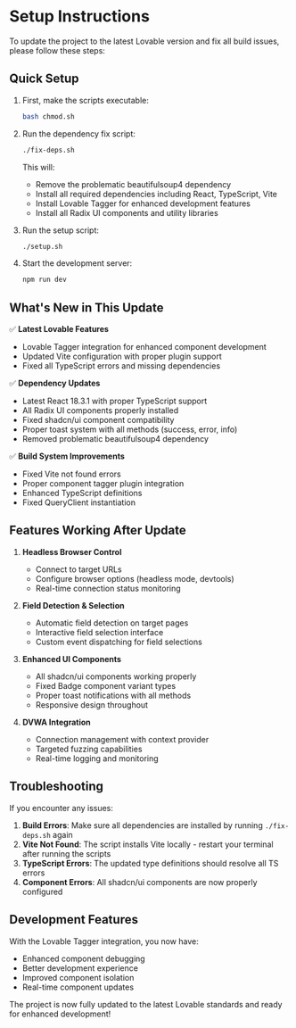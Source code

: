 
# Setup Instructions

To update the project to the latest Lovable version and fix all build issues, please follow these steps:

## Quick Setup

1. First, make the scripts executable:
   ```bash
   bash chmod.sh
   ```

2. Run the dependency fix script:
   ```bash
   ./fix-deps.sh
   ```
   This will:
   - Remove the problematic beautifulsoup4 dependency
   - Install all required dependencies including React, TypeScript, Vite
   - Install Lovable Tagger for enhanced development features
   - Install all Radix UI components and utility libraries
   
3. Run the setup script:
   ```bash
   ./setup.sh
   ```
   
4. Start the development server:
   ```bash
   npm run dev
   ```

## What's New in This Update

✅ **Latest Lovable Features**
- Lovable Tagger integration for enhanced component development
- Updated Vite configuration with proper plugin support
- Fixed all TypeScript errors and missing dependencies

✅ **Dependency Updates**
- Latest React 18.3.1 with proper TypeScript support
- All Radix UI components properly installed
- Fixed shadcn/ui component compatibility
- Proper toast system with all methods (success, error, info)
- Removed problematic beautifulsoup4 dependency

✅ **Build System Improvements**
- Fixed Vite not found errors
- Proper component tagger plugin integration
- Enhanced TypeScript definitions
- Fixed QueryClient instantiation

## Features Working After Update

1. **Headless Browser Control**
   - Connect to target URLs
   - Configure browser options (headless mode, devtools)
   - Real-time connection status monitoring

2. **Field Detection & Selection**
   - Automatic field detection on target pages
   - Interactive field selection interface
   - Custom event dispatching for field selections

3. **Enhanced UI Components**
   - All shadcn/ui components working properly
   - Fixed Badge component variant types
   - Proper toast notifications with all methods
   - Responsive design throughout

4. **DVWA Integration**
   - Connection management with context provider
   - Targeted fuzzing capabilities
   - Real-time logging and monitoring

## Troubleshooting

If you encounter any issues:

1. **Build Errors**: Make sure all dependencies are installed by running `./fix-deps.sh` again
2. **Vite Not Found**: The script installs Vite locally - restart your terminal after running the scripts
3. **TypeScript Errors**: The updated type definitions should resolve all TS errors
4. **Component Errors**: All shadcn/ui components are now properly configured

## Development Features

With the Lovable Tagger integration, you now have:
- Enhanced component debugging
- Better development experience
- Improved component isolation
- Real-time component updates

The project is now fully updated to the latest Lovable standards and ready for enhanced development!
